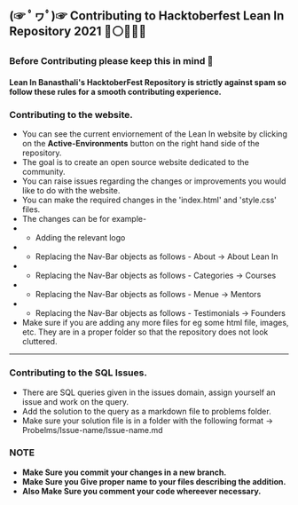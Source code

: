 ## (☞ ﾟヮﾟ)☞ Contributing to Hacktoberfest Lean In Repository 2021 🔴⚪👩🏻‍💼

### Before Contributing please keep this in mind 🍳

#### Lean In Banasthali's HacktoberFest Repository is strictly against spam so follow these rules for a smooth contributing experience.

### Contributing to the website.

- You can see the current enviornement of the Lean In website by clicking on the **Active-Environments** button on the right hand side of the repository.
- The goal is to create an open source website dedicated to the community.
- You can raise issues regarding the changes or improvements you would like to do with the website.
- You can make the required changes in the 'index.html' and 'style.css' files.
- The changes can be for example-
- - Adding the relevant logo
- - Replacing the Nav-Bar objects as follows - About -> About Lean In
- - Replacing the Nav-Bar objects as follows - Categories -> Courses
- - Replacing the Nav-Bar objects as follows - Menue -> Mentors
- - Replacing the Nav-Bar objects as follows - Testimonials -> Founders
- Make sure if you are adding any more files for eg some html file, images, etc. They are in a proper folder so that the repository does not look cluttered.

---

### Contributing to the SQL Issues.

- There are SQL queries given in the issues domain, assign yourself an issue and work on the query.
- Add the solution to the query as a markdown file to problems folder.
- Make sure your solution file is in a folder with the following format -> Probelms/Issue-name/Issue-name.md

### NOTE

- **Make Sure you commit your changes in a new branch.**
- **Make Sure you Give proper name to your files describing the addition.**
- **Also Make Sure you comment your code whereever necessary.**

